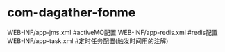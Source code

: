 # com-dagather-fonme
WEB-INF/app-jms.xml     #activeMQ配置
WEB-INF/app-redis.xml   #redis配置
WEB-INF/app-task.xml    #定时任务配置(触发时间用的注解)
